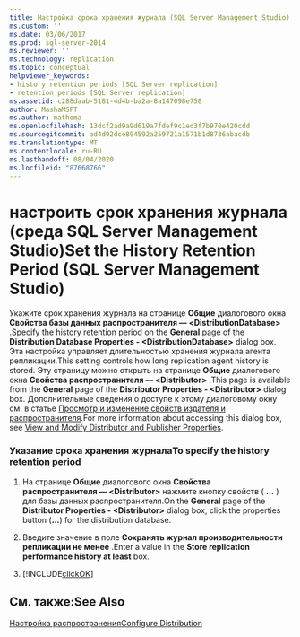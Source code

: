 ```yaml
---
title: Настройка срока хранения журнала (SQL Server Management Studio) | Документация Майкрософт
ms.custom: ''
ms.date: 03/06/2017
ms.prod: sql-server-2014
ms.reviewer: ''
ms.technology: replication
ms.topic: conceptual
helpviewer_keywords:
- history retention periods [SQL Server replication]
- retention periods [SQL Server replication]
ms.assetid: c288daab-5181-4d4b-ba2a-8a147098e758
author: MashaMSFT
ms.author: mathoma
ms.openlocfilehash: 13dcf2ad9a9d619a7fdef9c1ed3f7b970e420cdd
ms.sourcegitcommit: ad4d92dce894592a259721a1571b1d8736abacdb
ms.translationtype: MT
ms.contentlocale: ru-RU
ms.lasthandoff: 08/04/2020
ms.locfileid: "87668766"
---
```

# <a name="set-the-history-retention-period-sql-server-management-studio"></a><span data-ttu-id="33f74-102">настроить срок хранения журнала (среда SQL Server Management Studio)</span><span class="sxs-lookup"><span data-stu-id="33f74-102">Set the History Retention Period (SQL Server Management Studio)</span></span>
  <span data-ttu-id="33f74-103">Укажите срок хранения журнала на странице **Общие** диалогового окна **Свойства базы данных распространителя — \<DistributionDatabase>** .</span><span class="sxs-lookup"><span data-stu-id="33f74-103">Specify the history retention period on the **General** page of the **Distribution Database Properties - \<DistributionDatabase>** dialog box.</span></span> <span data-ttu-id="33f74-104">Эта настройка управляет длительностью хранения журнала агента репликации.</span><span class="sxs-lookup"><span data-stu-id="33f74-104">This setting controls how long replication agent history is stored.</span></span> <span data-ttu-id="33f74-105">Эту страницу можно открыть на странице **Общие** диалогового окна **Свойства распространителя — \<Distributor>** .</span><span class="sxs-lookup"><span data-stu-id="33f74-105">This page is available from the **General** page of the **Distributor Properties - \<Distributor>** dialog box.</span></span> <span data-ttu-id="33f74-106">Дополнительные сведения о доступе к этому диалоговому окну см. в статье [Просмотр и изменение свойств издателя и распространителя](view-and-modify-distributor-and-publisher-properties.md).</span><span class="sxs-lookup"><span data-stu-id="33f74-106">For more information about accessing this dialog box, see [View and Modify Distributor and Publisher Properties](view-and-modify-distributor-and-publisher-properties.md).</span></span>  
  
### <a name="to-specify-the-history-retention-period"></a><span data-ttu-id="33f74-107">Указание срока хранения журнала</span><span class="sxs-lookup"><span data-stu-id="33f74-107">To specify the history retention period</span></span>  
  
1.  <span data-ttu-id="33f74-108">На странице **Общие** диалогового окна **Свойства распространителя — \<Distributor>** нажмите кнопку свойств ( **...** ) для базы данных распространителя.</span><span class="sxs-lookup"><span data-stu-id="33f74-108">On the **General** page of the **Distributor Properties - \<Distributor>** dialog box, click the properties button (**...**) for the distribution database.</span></span>  
  
2.  <span data-ttu-id="33f74-109">Введите значение в поле **Сохранять журнал производительности репликации не менее** .</span><span class="sxs-lookup"><span data-stu-id="33f74-109">Enter a value in the **Store replication performance history at least** box.</span></span>  
  
3.  [!INCLUDE[clickOK](../../includes/clickok-md.md)]  
  
## <a name="see-also"></a><span data-ttu-id="33f74-110">См. также:</span><span class="sxs-lookup"><span data-stu-id="33f74-110">See Also</span></span>  
 [<span data-ttu-id="33f74-111">Настройка распространения</span><span class="sxs-lookup"><span data-stu-id="33f74-111">Configure Distribution</span></span>](configure-distribution.md)  
  
  
